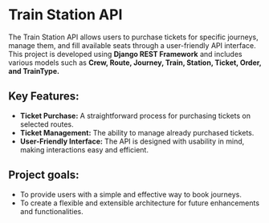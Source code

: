 # Train Station API
The Train Station API allows users to purchase tickets for specific journeys, manage them, and fill available seats through a user-friendly API interface. This project is developed using __Django REST Framework__ and includes various models such as __Crew, Route, Journey, Train, Station, Ticket, Order, and TrainType.__

## Key Features:
* __Ticket Purchase:__ A straightforward process for purchasing tickets on selected routes.
* __Ticket Management:__ The ability to manage already purchased tickets.
* __User-Friendly Interface:__ The API is designed with usability in mind, making interactions easy and efficient.

## Project goals:
* To provide users with a simple and effective way to book journeys.
* To create a flexible and extensible architecture for future enhancements and functionalities.
